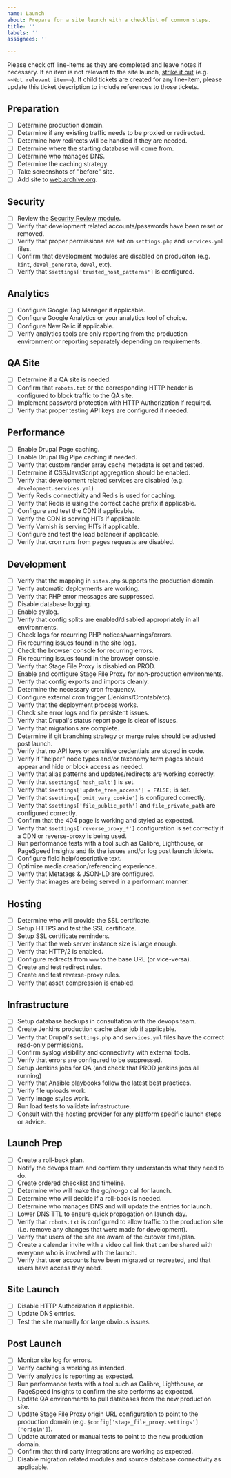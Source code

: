 ```yaml
---
name: Launch
about: Prepare for a site launch with a checklist of common steps.
title: ''
labels: ''
assignees: ''

---
```


Please check off line-items as they are completed and leave notes if necessary.
If an item is not relevant to the site launch, [strike it out](https://docs.github.com/en/github/writing-on-github/basic-writing-and-formatting-syntax#styling-text)
(e.g. `~~Not relevant item~~`). If child tickets are created for any line-item,
please update this ticket description to include references to those tickets.

## Preparation
- [ ] Determine production domain.
- [ ] Determine if any existing traffic needs to be proxied or redirected.
- [ ] Determine how redirects will be handled if they are needed.
- [ ] Determine where the starting database will come from.
- [ ] Determine who manages DNS.
- [ ] Determine the caching strategy.
- [ ] Take screenshots of "before" site.
- [ ] Add site to [web.archive.org](http://web.archive.org/).

## Security
- [ ] Review the [Security Review module](https://www.drupal.org/project/security_review).
- [ ] Verify that development related accounts/passwords have been reset or removed.
- [ ] Verify that proper permissions are set on `settings.php` and
      `services.yml` files.
- [ ] Confirm that development modules are disabled on produciton
      (e.g. `kint`, `devel_generate`, `devel`, etc).
- [ ] Verify that `$settings['trusted_host_patterns']` is configured.

## Analytics
- [ ] Configure Google Tag Manager if applicable.
- [ ] Configure Google Analytics or your analytics tool of choice.
- [ ] Configure New Relic if applicable.
- [ ] Verify analytics tools are only reporting from the production environment
      or reporting separately depending on requirements.

## QA Site
- [ ] Determine if a QA site is needed.
- [ ] Confirm that `robots.txt` or the corresponding HTTP header is configured
      to block traffic to the QA site.
- [ ] Implement password protection with HTTP Authorization if required.
- [ ] Verify that proper testing API keys are configured if needed.

## Performance
- [ ] Enable Drupal Page caching.
- [ ] Enable Drupal Big Pipe caching if needed.
- [ ] Verify that custom render array cache metadata is set and tested.
- [ ] Determine if CSS/JavaScript aggregation should be enabled.
- [ ] Verify that development related services are disabled (e.g.
      `development.services.yml`)
- [ ] Verify Redis connectivity and Redis is used for caching.
- [ ] Verify that Redis is using the correct cache prefix if applicable.
- [ ] Configure and test the CDN if applicable.
- [ ] Verify the CDN is serving HITs if applicable.
- [ ] Verify Varnish is serving HITs if applicable.
- [ ] Configure and test the load balancer if applicable.
- [ ] Verify that cron runs from pages requests are disabled.

## Development
- [ ] Verify that the mapping in `sites.php` supports the production domain.
- [ ] Verify automatic deployments are working.
- [ ] Verify that PHP error messages are suppressed.
- [ ] Disable database logging.
- [ ] Enable syslog.
- [ ] Verify that config splits are enabled/disabled appropriately in all
      environments.
- [ ] Check logs for recurring PHP notices/warnings/errors.
- [ ] Fix recurring issues found in the site logs.
- [ ] Check the browser console for recurring errors.
- [ ] Fix recurring issues found in the browser console.
- [ ] Verify that Stage File Proxy is disabled on PROD.
- [ ] Enable and configure Stage File Proxy for non-production environments.
- [ ] Verify that config exports and imports cleanly.
- [ ] Determine the necessary cron frequency.
- [ ] Configure external cron trigger (Jenkins/Crontab/etc).
- [ ] Verify that the deployment process works.
- [ ] Check site error logs and fix persistent issues.
- [ ] Verify that Drupal's status report page is clear of issues.
- [ ] Verify that migrations are complete.
- [ ] Determine if git branching strategy or merge rules should be adjusted post
      launch.
- [ ] Verify that no API keys or sensitive credentials are stored in code.
- [ ] Verify if "helper" node types and/or taxonomy term pages should appear and
      hide or block access as needed.
- [ ] Verify that alias patterns and updates/redirects are working correctly.
- [ ] Verify that `$settings['hash_salt']` is set.
- [ ] Verify that `$settings['update_free_access'] = FALSE;` is set.
- [ ] Verify that `$settings['omit_vary_cookie']` is configured correctly.
- [ ] Verify that `$settings['file_public_path']` and `file_private_path` are
      configured correctly.
- [ ] Confirm that the 404 page is working and styled as expected.
- [ ] Verify that `$settings['reverse_proxy_*']` configuration is set correctly
      if a CDN or reverse-proxy is being used.
- [ ] Run performance tests with a tool such as Calibre, Lighthouse, or
      PageSpeed Insights and fix the issues and/or log post launch tickets.
- [ ] Configure field help/descriptive text.
- [ ] Optimize media creation/referencing experience.
- [ ] Verify that Metatags & JSON-LD are configured.
- [ ] Verify that images are being served in a performant manner.

## Hosting
- [ ] Determine who will provide the SSL certificate.
- [ ] Setup HTTPS and test the SSL certificate.
- [ ] Setup SSL certificate reminders.
- [ ] Verify that the web server instance size is large enough.
- [ ] Verify that HTTP/2 is enabled.
- [ ] Configure redirects from `www` to the base URL (or vice-versa).
- [ ] Create and test redirect rules.
- [ ] Create and test reverse-proxy rules.
- [ ] Verify that asset compression is enabled.

## Infrastructure
- [ ] Setup database backups in consultation with the devops team.
- [ ] Create Jenkins production cache clear job if applicable.
- [ ] Verify that Drupal's `settings.php` and `services.yml` files have the
      correct read-only permissions.
- [ ] Confirm syslog visibility and connectivity with external tools.
- [ ] Verify that errors are configured to be suppressed.
- [ ] Setup Jenkins jobs for QA (and check that PROD jenkins jobs all running)
- [ ] Verify that Ansible playbooks follow the latest best practices.
- [ ] Verify file uploads work.
- [ ] Verify image styles work.
- [ ] Run load tests to validate infrastructure.
- [ ] Consult with the hosting provider for any platform specific launch steps
      or advice.

## Launch Prep
- [ ] Create a roll-back plan.
- [ ] Notify the devops team and confirm they understands what they need to do.
- [ ] Create ordered checklist and timeline.
- [ ] Determine who will make the go/no-go call for launch.
- [ ] Determine who will decide if a roll-back is needed.
- [ ] Determine who manages DNS and will update the entries for launch.
- [ ] Lower DNS TTL to ensure quick propagation on launch day.
- [ ] Verify that `robots.txt` is configured to allow traffic to the production
      site (i.e. remove any changes that were made for development).
- [ ] Verify that users of the site are aware of the cutover time/plan.
- [ ] Create a calendar invite with a video call link that can be shared with
      everyone who is involved with the launch.
- [ ] Verify that user accounts have been migrated or recreated, and that users
      have access they need.

## Site Launch
- [ ] Disable HTTP Authorization if applicable.
- [ ] Update DNS entries.
- [ ] Test the site manually for large obvious issues.

## Post Launch
- [ ] Monitor site log for errors.
- [ ] Verify caching is working as intended.
- [ ] Verify analytics is reporting as expected.
- [ ] Run performance tests with a tool such as Calibre, Lighthouse, or
      PageSpeed Insights to confirm the site performs as expected.
- [ ] Update QA environments to pull databases from the new production site.
- [ ] Update Stage File Proxy origin URL configuration to point to the
      production domain (e.g. `$config['stage_file_proxy.settings']['origin']`).
- [ ] Update automated or manual tests to point to the new production domain.
- [ ] Confirm that third party integrations are working as expected.
- [ ] Disable migration related modules and source database connectivity as
      applicable.
